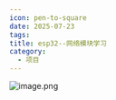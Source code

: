 ```yaml
---
icon: pen-to-square
date: 2025-07-23
tags: 
title: esp32--网络模块学习
category:
  - 项目
---
```

![image.png](https://cdn.jsdelivr.net/gh/fakeppa/blog-img/20250723231238.png)
